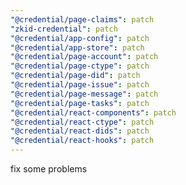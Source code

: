 ```yaml
---
"@credential/page-claims": patch
"zkid-credential": patch
"@credential/app-config": patch
"@credential/app-store": patch
"@credential/page-account": patch
"@credential/page-ctype": patch
"@credential/page-did": patch
"@credential/page-issue": patch
"@credential/page-message": patch
"@credential/page-tasks": patch
"@credential/react-components": patch
"@credential/react-ctype": patch
"@credential/react-dids": patch
"@credential/react-hooks": patch
---
```


fix some problems
